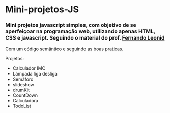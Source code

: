 # Mini-projetos-JS

### Mini projetos javascript simples, com objetivo de se aperfeiçoar na programação web, utilizando apenas HTML, CSS e javascript. Seguindo o material do prof. [Fernando Leonid](https://www.youtube.com/@FernandoLeonid)

Com um código semântico e seguindo as boas praticas. 

Projetos:
- Calculador IMC
- Lâmpada liga desliga
- Semáforo
- slideshow
- drumKit
- CountDown
- Calculadora
- TodoList
